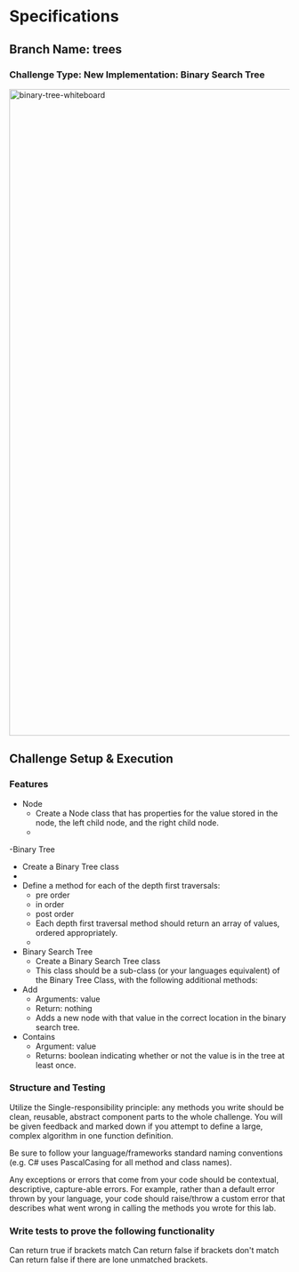 # Specifications
## Branch Name: trees
### Challenge Type: New Implementation: Binary Search Tree

<img width="1163" alt="binary-tree-whiteboard" src="https://user-images.githubusercontent.com/122309776/235382058-e6fe1a22-948a-4cb4-92a8-80310c790cff.png">

## Challenge Setup & Execution
### Features
- Node
  - Create a Node class that has properties for the value stored in the node, the left child node, and the right child node.
  -
-Binary Tree
  - Create a Binary Tree class
  -
- Define a method for each of the depth first traversals:
  - pre order
  - in order
  - post order
  - Each depth first traversal method should return an array of values, ordered appropriately.
  -
- Binary Search Tree
  - Create a Binary Search Tree class
  - This class should be a sub-class (or your languages equivalent) of the Binary Tree Class, with the following additional methods:
- Add
  - Arguments: value
  - Return: nothing
  - Adds a new node with that value in the correct location in the binary search tree.
- Contains
  - Argument: value
  - Returns: boolean indicating whether or not the value is in the tree at least once.

### Structure and Testing
Utilize the Single-responsibility principle: any methods you write should be clean, reusable, abstract component parts to the whole challenge. You will be given feedback and marked down if you attempt to define a large, complex algorithm in one function definition.

Be sure to follow your language/frameworks standard naming conventions (e.g. C# uses PascalCasing for all method and class names).

Any exceptions or errors that come from your code should be contextual, descriptive, capture-able errors. For example, rather than a default error thrown by your language, your code should raise/throw a custom error that describes what went wrong in calling the methods you wrote for this lab.

### Write tests to prove the following functionality
Can return true if brackets match Can return false if brackets don't match Can return false if there are lone unmatched brackets.
